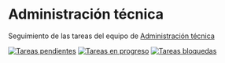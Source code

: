 # Administración técnica
Seguimiento de las tareas del equipo de [Administración técnica](https://www.mozilla-hispano.org/documentacion/Administraci%C3%B3n_t%C3%A9cnica)

[![Tareas pendientes](https://badge.waffle.io/mozillahispano/administracion-tecnica.svg?label=pendiente&title=Pendientes)](http://waffle.io/mozillahispano/administracion-tecnica) 
[![Tareas en progreso](https://badge.waffle.io/mozillahispano/administracion-tecnica.svg?label=en%20progreso&title=En%20progreso)](http://waffle.io/mozillahispano/administracion-tecnica) 
[![Tareas bloquedas](https://badge.waffle.io/mozillahispano/administracion-tecnica.svg?label=bloqueada&title=Bloqueadas)](http://waffle.io/mozillahispano/administracion-tecnica) 
